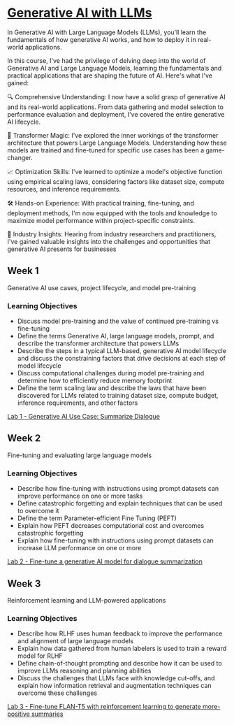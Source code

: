 # [Generative AI with LLMs](https://www.deeplearning.ai/courses/generative-ai-with-llms/)

In Generative AI with Large Language Models (LLMs), you’ll learn the fundamentals of how generative AI works, and how to deploy it in real-world applications.

In this course, I've had the privilege of delving deep into the world of Generative AI and Large Language Models, learning the fundamentals and practical applications that are shaping the future of AI. Here's what I've gained:

🔍 Comprehensive Understanding: I now have a solid grasp of generative AI and its real-world applications. From data gathering and model selection to performance evaluation and deployment, I've covered the entire generative AI lifecycle.

🤖 Transformer Magic: I've explored the inner workings of the transformer architecture that powers Large Language Models. Understanding how these models are trained and fine-tuned for specific use cases has been a game-changer.

📈 Optimization Skills: I've learned to optimize a model's objective function using empirical scaling laws, considering factors like dataset size, compute resources, and inference requirements.

🛠️ Hands-on Experience: With practical training, fine-tuning, and deployment methods, I'm now equipped with the tools and knowledge to maximize model performance within project-specific constraints.

🌟 Industry Insights: Hearing from industry researchers and practitioners, I've gained valuable insights into the challenges and opportunities that generative AI presents for businesses

## Week 1
Generative AI use cases, project lifecycle, and model pre-training

### Learning Objectives
- Discuss model pre-training and the value of continued pre-training vs fine-tuning
- Define the terms Generative AI, large language models, prompt, and describe the transformer architecture that powers LLMs
- Describe the steps in a typical LLM-based, generative AI model lifecycle and discuss the constraining factors that drive decisions at each step of model lifecycle
- Discuss computational challenges during model pre-training and determine how to efficiently reduce memory footprint
- Define the term scaling law and describe the laws that have been discovered for LLMs related to training dataset size, compute budget, inference requirements, and other factors

[Lab 1 - Generative AI Use Case: Summarize Dialogue]()



## Week 2
Fine-tuning and evaluating large language models

### Learning Objectives
- Describe how fine-tuning with instructions using prompt datasets can improve performance on one or more tasks
- Define catastrophic forgetting and explain techniques that can be used to overcome it
- Define the term Parameter-efficient Fine Tuning (PEFT)
- Explain how PEFT decreases computational cost and overcomes catastrophic forgetting
- Explain how fine-tuning with instructions using prompt datasets can increase LLM performance on one or more 

[Lab 2 - Fine-tune a generative AI model for dialogue summarization]()


## Week 3
Reinforcement learning and LLM-powered applications

### Learning Objectives
- Describe how RLHF uses human feedback to improve the performance and alignment of large language models
- Explain how data gathered from human labelers is used to train a reward model for RLHF
- Define chain-of-thought prompting and describe how it can be used to improve LLMs reasoning and planning abilities
- Discuss the challenges that LLMs face with knowledge cut-offs, and explain how information retrieval and augmentation techniques can overcome these challenges

[Lab 3 - Fine-tune FLAN-T5 with reinforcement learning to generate more-positive summaries]()
